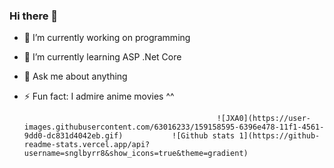 ### Hi there 👋

 
- 🔭 I’m currently working on programming                                                                                                  
- 🌱 I’m currently learning ASP .Net Core                                                                  
- 💬 Ask me about anything                                                                              
- ⚡ Fun fact: I  admire  anime movies ^^                                                                


                                                 ![JXA0](https://user-images.githubusercontent.com/63016233/159158595-6396e478-11f1-4561-9dd0-dc831d4042eb.gif)           ![Github stats 1](https://github-readme-stats.vercel.app/api?username=snglbyrr8&show_icons=true&theme=gradient)



